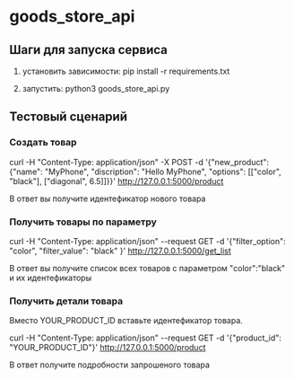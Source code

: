 # goods_store_api


## Шаги для запуска сервиса

1. установить зависимости: pip install -r requirements.txt

2. запустить: python3 goods_store_api.py

## Тестовый сценарий

### Создать товар

curl -H "Content-Type: application/json" -X POST -d '{"new_product": {"name": "MyPhone", "discription": "Hello MyPhone", "options": [["color", "black"], ["diagonal", 6.5]]}}' http://127.0.0.1:5000/product
  
В ответ вы получите идентефикатор нового товара

### Получить товары по параметру

curl -H "Content-Type: application/json" --request GET -d '{"filter_option": "color", "filter_value": "black" }' http://127.0.0.1:5000/get_list

В ответ вы получите список всех товаров с параметром "color":"black" и их идентефикаторы


### Получить детали товара

Вместо YOUR_PRODUCT_ID вставьте идентефикатор товара.   

curl -H "Content-Type: application/json" --request GET -d '{"product_id": "YOUR_PRODUCT_ID"}' http://127.0.0.1:5000/product

В ответ получите подробности запрошеного товара 
